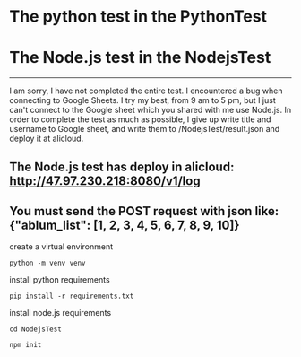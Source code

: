 # The python test in the PythonTest

# The Node.js test in the NodejsTest

*********************************************************************************************************************
I am sorry, I have not completed the entire test. I encountered a bug when connecting to Google Sheets. 
I try my best, from 9 am to 5 pm, but I just can't connect to the Google sheet which you shared with me use Node.js. 
In order to complete the test as much as possible, I give up write title and username to Google sheet, 
and write them to /NodejsTest/result.json and deploy it at alicloud.

## The Node.js test has deploy in alicloud: http://47.97.230.218:8080/v1/log

## You must send the POST request with json like:  {"ablum_list": [1, 2, 3, 4, 5, 6, 7, 8, 9, 10]}

create a virtual environment

    python -m venv venv

install python requirements

    pip install -r requirements.txt

install node.js requirements
    
    cd NodejsTest

    npm init
